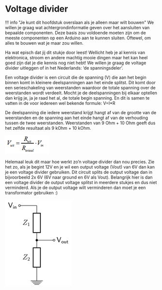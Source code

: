 # Voltage divider
!!! info "Je kunt dit hoofdstuk overslaan als je alleen maar wilt bouwen"
    We willen je graag wat achtergrondinformatie geven over het aansluiten van bepaalde componenten. Deze basis zou voldoende moeten zijn om de meeste componenten op een Arduino aan te kunnen sluiten. Oftewel, om alles te bouwen wat je maar zou willen.

Ha wat episch dat jij dit stukje door leest! Wellicht heb je al kennis van elektronica, stroom en andere machtig mooie dingen maar het kan heel goed zijn dat je die kennis nog niet hebt! We willen je graag de voltage divider uitleggen of in het Nederlands: ‘de spanningsdeler’. 

Een voltage divider is een circuit die de spanning (V) die aan het begin binnen komt in kleinere deelspanningen aan het einde splitst. Dit komt door een serieschakeling van weerstanden waardoor de totale spanning over de weerstanden wordt verdeelt. Mocht je de deelspanningen bij elkaar optellen dan krijg je, ja je raad het al, de totale begin spanning. En dit is samen te vatten in de voor iedereen wel bekende formule: V=I*R

De deelspanning die iedere weerstand krijgt hangt af van de grootte van de weerstanden en de spanning aan het einde hangt af van de verhouding tussen de twee weerstanden. Weerstanden van 9 Ohm + 10 Ohm geeft dus het zelfde resultaat als 9 kOhm + 10 kOhm.

![Forule Voltage Divider](../assets/images/Formula_Divider.png)

Helemaal leuk dit maar hoe werkt zo’n voltage divider dan nou precies. Zie het zo, als je begint 12V en je wil een output voltage (Vout) van 6V dan kan je een voltage divider gebruiken. Dit circuit splits de output voltage dan in bijvoorbeeld 2x 6V (6V naar ground en 6V als Vout). Belangrijk hier is dan een voltage divider de output voltage splitst in meerdere stukjes en dus niet verminderd. Als je de output voltage wilt verminderen dan moet je een transformator gebruiken :)

![Circuit Voltage Divider](../assets/images/Vol_Divider.png)
